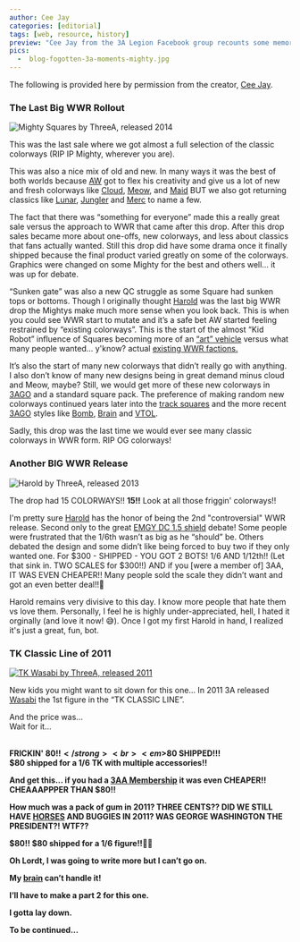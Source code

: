 ```yaml
---
author: Cee Jay
categories: [editorial]
tags: [web, resource, history]
preview: "Cee Jay from the 3A Legion Facebook group recounts some memorable moments from the past."
pics:
  -  blog-fogotten-3a-moments-mighty.jpg
---
```

<p class="lead mb-5 text-lg">The following is provided here by permission from the creator, <a href="/contributors/cee-jay/">Cee Jay</a>.</p>


<h3>The Last Big WWR Rollout</h3>
<img src="/assets/img/blog-mighty-squares-by-three-a-from-2014.jpg" alt="Mighty Squares by ThreeA, released 2014" class="img-fluid mb-2 mt-2">
<p class="lead mb-5 text-lg">This was the last sale where we got almost a full selection of the classic colorways (RIP IP Mighty, wherever you are).</p>

<p class="lead mb-5 text-lg">This was also a nice mix of old and new. In many ways it was the best of both worlds because <a href="/posts/ashley-wood/">AW</a> got to flex his creativity and give us a lot of new and fresh colorways like <a href="/toys-1-6/mighty-square-fat-cloud.html">Cloud</a>, <a href="/toys-1-6/mighty-square-meow-cd.html">Meow</a>, and <a href="/toys-1-6/mighty-square-p18-maid.html">Maid</a> BUT we also got returning classics like <a href="/toys-1-6/mighty-square-lunar-defence.html">Lunar</a>, <a href="/toys-1-6/mighty-square-wf-dbg-jungler.html">Jungler</a> and <a href="/toys-1-6/mighty-square-dutch-merc.html">Merc</a> to name a few.</p>

<p class="lead mb-5 text-lg">The fact that there was “something for everyone” made this a really great sale versus the approach to WWR that came after this drop. After this drop sales became more about one-offs, new colorways, and less about classics that fans actually wanted. Still this drop did have some drama once it finally shipped because the final product varied greatly on some of the colorways. Graphics were changed on some Mighty for the best and others well... it was up for debate.</p>

<p class="lead mb-5 text-lg">“Sunken gate” was also a new QC struggle as some Square had sunken tops or bottoms. Though I originally thought <a href="/world-war-robot-harold/">Harold</a> was the last big WWR drop the Mightys make much more sense when you look back. This is when you could see WWR start to mutate and it’s a safe bet AW started feeling restrained by “existing colorways”. This is the start of the almost “Kid Robot” influence of Squares becoming more of an <a href="/toys-1-6/diy-track-square-feat-various-artists.html">“art” vehicle</a> versus what many people wanted... y'know? actual <a href="/world-war-robot-story/#colorways">existing WWR factions.</a></p>

<p class="lead mb-5 text-lg">It’s also the start of many new colorways that didn’t really go with anything. I also don’t know of many new designs being in great demand minus cloud and Meow, maybe? Still, we would get more of these new colorways in <a href="/view-all-3ago/">3AGO</a> and a standard square pack. The preference of making random new colorways continued years later into the <a href="/toys-1-6/diy-track-square.html">track squares</a> and the more recent <a href="/view-all-3ago/">3AGO</a> styles like <a href="/toys-3ago/wwr-bomb-v2-square-2019-assortment-3pack.html">Bomb</a>, <a href="/toys-3ago/square-brains-on-show-clear-r1-red.html">Brain</a> and <a href="/toys-3ago/wwr-v-tol-square-r1-3pack.html">VTOL</a>.</p>

<p class="lead mb-5 text-lg">Sadly, this drop was the last time we would ever see many classic colorways in WWR form. RIP OG colorways!</p>

<!-- SECTION -->

<h3>Another BIG WWR Release</h3>

<img src="/assets/img/blog-harold-by-3a-released-2013.jpg" alt="Harold by ThreeA, released 2013" class="img-fluid mb-2 mt-2">

<p class="lead mb-5 text-lg">The drop had 15 COLORWAYS!! <strong>15!!</strong> Look at all those friggin' colorways!!</p>

<p class="lead mb-5 text-lg">I'm pretty sure <a href="/world-war-robot-harold/">Harold</a> has the honor of being the 2nd "controversial" WWR release. Second only to the great <a href="/toys-1-6/dropcloth-1-5u-emgy.html">EMGY DC 1.5 shield</a> debate! Some people were frustrated that the 1/6th wasn’t as big as he “should” be. Others debated the design and some didn’t like being forced to buy two if they only wanted one. For $300 - SHIPPED - YOU GOT 2 BOTS! 1/6 AND 1/12th!! (Let that sink in. TWO SCALES for $300!!) AND if you [were a member of] 3AA, IT WAS EVEN CHEAPER!! Many people sold the scale they didn’t want and got an even better deal!!🤯</p>

<p class="lead mb-5 text-lg">Harold remains very divisive to this day. I know more people that hate them vs love them. Personally, I feel he is highly under-appreciated, hell, I hated it orginally (and love it now! 😅). Once I got my first Harold in hand, I realized it's just a great, fun, bot.</p>


<!-- SECTION -->

<h3>TK Classic Line of 2011</h3>

<a href="/toys-1-6/seven-bones-tk-wasabi.html"><img src="/assets/img/blog-main-image-wasabi-tk.jpg" alt="TK Wasabi by ThreeA, released 2011" class="img-fluid mb-2 mt-2"></a>

<p class="lead mb-5 text-lg">New kids you might want to sit down for this one... In 2011 3A released <a href="/toys-1-6/seven-bones-tk-wasabi.html">Wasabi</a> the 1st figure in the “TK CLASSIC LINE”.</p>

<p class="lead mb-5 text-lg">And the price was...
<br>Wait for it...

<br><strong>FRICKIN' $80!!</strong>
<br><em>$80 SHIPPED!!!</em>
<br>$80 shipped for a 1/6 TK with multiple accessories!!</p>

<p class="lead mb-5 text-lg">And get this... if you had a <a href="/Three-A-Legion-History/#2011">3AA Membership</a> it was even CHEAPER!!
<br>CHEAAAPPPER THAN $80!!</p>

<p class="lead mb-5 text-lg">How much was a pack of gum in 2011? THREE CENTS?? DID WE STILL HAVE <a href="/toys-1-6/ghost-horse.html">HORSES</a> AND BUGGIES IN 2011? WAS GEORGE WASHINGTON THE PRESIDENT?! WTF??</p>

<p class="lead mb-5 text-lg">$80!! $80 shipped for a 1/6 figure!!🤯🤯</p>

<p class="lead mb-5 text-lg">Oh Lordt, I was going to write more but I can’t go on.</p>

<p class="lead mb-5 text-lg">My <a href="/toys-1-6/frau-gehirns.html">brain</a> can’t handle it!</p>

<p class="lead mb-5 text-lg">I’ll have to make a part 2 for this one.</p>

<p class="lead mb-5 text-lg">I gotta lay down.</p>

<p class="lead mb-5 text-lg">To be continued...</p>



